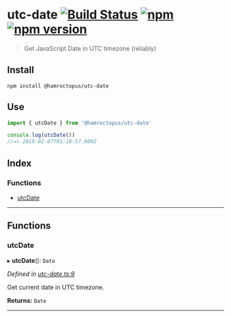 
utc-date [![Build Status](https://travis-ci.org/strong-roots-capital/utc-date.svg?branch=master)](https://travis-ci.org/strong-roots-capital/utc-date) [![npm](https://img.shields.io/npm/dt/@hamroctopus/utc-date.svg)](https://www.npmjs.com/package/@hamroctopus/utc-date) [![npm version](https://img.shields.io/npm/v/@hamroctopus/utc-date.svg)](https://npmjs.org/package/@hamroctopus/utc-date)
=======================================================================================================================================================================================================================================================================================================================================================================================================

> Get JavaScript Date in UTC timezone (reliably)

Install
-------

```shell
npm install @hamroctopus/utc-date
```

Use
---

```typescript
import { utcDate } from '@hamroctopus/utc-date'

console.log(utcDate())
//=> 2019-02-07T01:18:57.000Z
```

## Index

### Functions

* [utcDate](#utcdate)

---

## Functions

<a id="utcdate"></a>

###  utcDate

▸ **utcDate**(): `Date`

*Defined in [utc-date.ts:9](https://github.com/strong-roots-capital/utc-date/blob/b3148ce/src/utc-date.ts#L9)*

Get current date in UTC timezone.

**Returns:** `Date`

___

